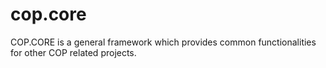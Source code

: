 # cop.core
COP.CORE is a general framework which provides common functionalities for other COP related projects.
